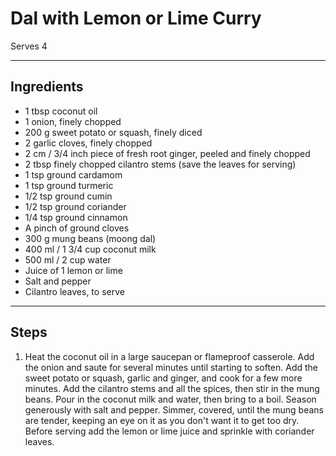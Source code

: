 # Dal with Lemon or Lime Curry

Serves 4

---

## Ingredients

* 1 tbsp coconut oil
* 1 onion, finely chopped
* 200 g sweet potato or squash, finely diced
* 2 garlic cloves, finely chopped
* 2 cm / 3/4 inch piece of fresh root ginger, peeled and finely chopped
* 2 tbsp finely chopped cilantro stems (save the leaves for serving)
* 1 tsp ground cardamom
* 1 tsp ground turmeric
* 1/2 tsp ground cumin
* 1/2 tsp ground coriander
* 1/4 tsp ground cinnamon
* A pinch of ground cloves
* 300 g mung beans (moong dal)
* 400 ml / 1 3/4 cup coconut milk
* 500 ml / 2 cup water
* Juice of 1 lemon or lime
* Salt and pepper
* Cilantro leaves, to serve

---

## Steps

1.  Heat the coconut oil in a large saucepan or flameproof casserole. Add the onion and saute for several minutes until starting to soften. Add the sweet potato or squash, garlic and ginger, and cook for a few more minutes. Add the cilantro stems and all the spices, then stir in the mung beans. Pour in the coconut milk and water, then bring to a boil. Season generously with salt and pepper. Simmer, covered, until the mung beans are tender, keeping an eye on it as you don't want it to get too dry. Before serving add the lemon or lime juice and sprinkle with coriander leaves.